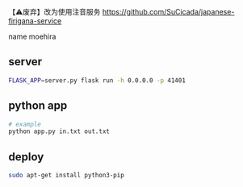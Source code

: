 【⚠️废弃】改为使用注音服务 https://github.com/SuCicada/japanese-firigana-service

name moehira
## server
```bash
FLASK_APP=server.py flask run -h 0.0.0.0 -p 41401
```
## python app
```bash
# example
python app.py in.txt out.txt
```

## deploy 
```bash
sudo apt-get install python3-pip
```
